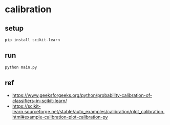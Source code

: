 # calibration

## setup

```shell
pip install scikit-learn
```

## run

```shell
python main.py
```

## ref

- https://www.geeksforgeeks.org/python/probability-calibration-of-classifiers-in-scikit-learn/
- https://scikit-learn.sourceforge.net/stable/auto_examples/calibration/plot_calibration.html#example-calibration-plot-calibration-py
